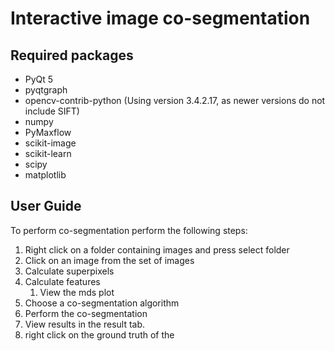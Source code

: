 # Interactive image co-segmentation
## Required packages
* PyQt 5
* pyqtgraph
* opencv-contrib-python (Using version 3.4.2.17, as newer versions do not include SIFT)
* numpy
* PyMaxflow
* scikit-image
* scikit-learn
* scipy
* matplotlib
## User Guide
To perform co-segmentation perform the following steps:
1. Right click on a folder containing images and press select folder
1. Click on an image from the set of images
1. Calculate superpixels
1. Calculate features
   1. View the mds plot
1. Choose a co-segmentation algorithm
1. Perform the co-segmentation
1. View results in the result tab.
1. right click on the ground truth of the 
